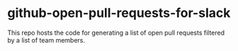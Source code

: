 # github-open-pull-requests-for-slack
This repo hosts the code for generating a list of open pull requests filtered by a list of team members.
